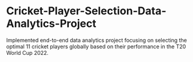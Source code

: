 # Cricket-Player-Selection-Data-Analytics-Project
 Implemented end-to-end data analytics project focusing on selecting the optimal 11 cricket  players globally based on their performance in the T20 World Cup 2022.
